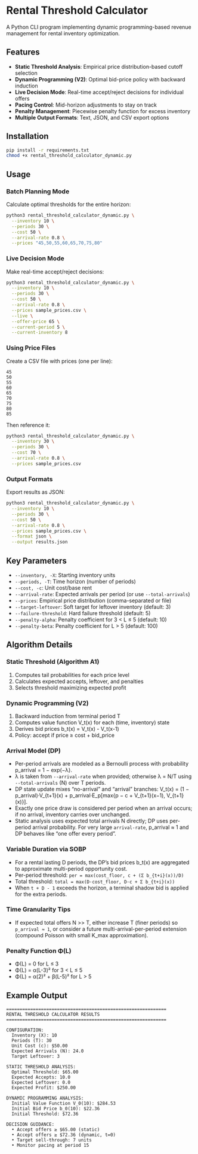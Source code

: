 # Rental Threshold Calculator

A Python CLI program implementing dynamic programming-based revenue management for rental inventory optimization.

## Features

- **Static Threshold Analysis**: Empirical price distribution-based cutoff selection
- **Dynamic Programming (V2)**: Optimal bid-price policy with backward induction
- **Live Decision Mode**: Real-time accept/reject decisions for individual offers
- **Pacing Control**: Mid-horizon adjustments to stay on track
- **Penalty Management**: Piecewise penalty function for excess inventory
- **Multiple Output Formats**: Text, JSON, and CSV export options

## Installation

```bash
pip install -r requirements.txt
chmod +x rental_threshold_calculator_dynamic.py
```

## Usage

### Batch Planning Mode

Calculate optimal thresholds for the entire horizon:

```bash
python3 rental_threshold_calculator_dynamic.py \
  --inventory 10 \
  --periods 30 \
  --cost 50 \
  --arrival-rate 0.8 \
  --prices "45,50,55,60,65,70,75,80"
```

### Live Decision Mode

Make real-time accept/reject decisions:

```bash
python3 rental_threshold_calculator_dynamic.py \
  --inventory 10 \
  --periods 30 \
  --cost 50 \
  --arrival-rate 0.8 \
  --prices sample_prices.csv \
  --live \
  --offer-price 65 \
  --current-period 5 \
  --current-inventory 8
```

### Using Price Files

Create a CSV file with prices (one per line):
```
45
50
55
60
65
70
75
80
85
```

Then reference it:
```bash
python3 rental_threshold_calculator_dynamic.py \
  --inventory 30 \
  --periods 30 \
  --cost 70 \
  --arrival-rate 0.8 \
  --prices sample_prices.csv
```

### Output Formats

Export results as JSON:
```bash
python3 rental_threshold_calculator_dynamic.py \
  --inventory 10 \
  --periods 30 \
  --cost 50 \
  --arrival-rate 0.8 \
  --prices sample_prices.csv \
  --format json \
  --output results.json
```

## Key Parameters

- `--inventory, -X`: Starting inventory units
- `--periods, -T`: Time horizon (number of periods)
- `--cost, -c`: Unit cost/base rent
- `--arrival-rate`: Expected arrivals per period (or use `--total-arrivals`)
- `--prices`: Empirical price distribution (comma-separated or file)
- `--target-leftover`: Soft target for leftover inventory (default: 3)
- `--failure-threshold`: Hard failure threshold (default: 5)
- `--penalty-alpha`: Penalty coefficient for 3 < L ≤ 5 (default: 10)
- `--penalty-beta`: Penalty coefficient for L > 5 (default: 100)

## Algorithm Details

### Static Threshold (Algorithm A1)
1. Computes tail probabilities for each price level
2. Calculates expected accepts, leftover, and penalties
3. Selects threshold maximizing expected profit

### Dynamic Programming (V2)
1. Backward induction from terminal period T
2. Computes value function V_t(x) for each (time, inventory) state
3. Derives bid prices b_t(x) = V_t(x) - V_t(x-1)
4. Policy: accept if price ≥ cost + bid_price

### Arrival Model (DP)
- Per-period arrivals are modeled as a Bernoulli process with probability p_arrival = 1 − exp(−λ).
- λ is taken from `--arrival-rate` when provided; otherwise λ = N/T using `--total-arrivals` (N) over T periods.
- DP state update mixes “no-arrival” and “arrival” branches:
  V_t(x) = (1 − p_arrival)·V_{t+1}(x) + p_arrival·E_p[max{p − c + V_{t+1}(x−1), V_{t+1}(x)}].
- Exactly one price draw is considered per period when an arrival occurs; if no arrival, inventory carries over unchanged.
- Static analysis uses expected total arrivals N directly; DP uses per-period arrival probability. For very large `arrival-rate`, p_arrival ≈ 1 and DP behaves like “one offer every period”.

### Variable Duration via SOBP
- For a rental lasting D periods, the DP’s bid prices b_t(x) are aggregated to approximate multi-period opportunity cost.
- Per-period threshold: `per = max(cost_floor, c + (Σ b_{t+i}(x))/D)`
- Total threshold: `total = max(D·cost_floor, D·c + Σ b_{t+i}(x))`
- When `t + D - 1` exceeds the horizon, a terminal shadow bid is applied for the extra periods.

### Time Granularity Tips
- If expected total offers N >> T, either increase T (finer periods) so `p_arrival ≈ 1`, or consider a future multi-arrival-per-period extension (compound Poisson with small K_max approximation).

### Penalty Function Φ(L)
- Φ(L) = 0 for L ≤ 3
- Φ(L) = α(L-3)² for 3 < L ≤ 5  
- Φ(L) = α(2)² + β(L-5)² for L > 5

## Example Output

```
============================================================
RENTAL THRESHOLD CALCULATOR RESULTS
============================================================

CONFIGURATION:
  Inventory (X): 10
  Periods (T): 30
  Unit Cost (c): $50.00
  Expected Arrivals (N): 24.0
  Target Leftover: 3

STATIC THRESHOLD ANALYSIS:
  Optimal Threshold: $65.00
  Expected Accepts: 10.0
  Expected Leftover: 0.0
  Expected Profit: $250.00

DYNAMIC PROGRAMMING ANALYSIS:
  Initial Value Function V_0(10): $284.53
  Initial Bid Price b_0(10): $22.36
  Initial Threshold: $72.36

DECISION GUIDANCE:
  • Accept offers ≥ $65.00 (static)
  • Accept offers ≥ $72.36 (dynamic, t=0)
  • Target sell-through: 7 units
  • Monitor pacing at period 15
```
